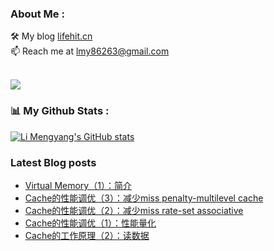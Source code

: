 ### About Me : 

🛠 My blog <a href="https://lifehit.cn/">lifehit.cn</a><br>
📫 Reach me at <a href="mailto:lmy86263@gmail.com">lmy86263@gmail.com</a><br><br>

<p><img src="https://gpvc.arturio.dev/limeya"><p>

### 📊 My Github Stats :
[![Li Mengyang's GitHub stats](https://github-readme-stats.vercel.app/api?username=limeya&show_icons=true&theme=dracula)](https://github.com/limeya/limeya)

### Latest Blog posts
<!-- BLOG-POST-LIST:START -->
- [Virtual Memory（1）：简介](https://limeya.github.io/2022/10/29/ji-suan-ji-ji-chu/virtual-memory-1-jian-jie/)
- [Cache的性能调优（3）：减少miss penalty-multilevel cache](https://limeya.github.io/2022/10/27/ji-suan-ji-ji-chu/cache-de-xing-neng-diao-you-3-multilevel-cache/)
- [Cache的性能调优（2）：减少miss rate-set associative](https://limeya.github.io/2022/10/26/ji-suan-ji-ji-chu/cache-de-xing-neng-diao-you-2-set-associative/)
- [Cache的性能调优（1）：性能量化](https://limeya.github.io/2022/10/24/ji-suan-ji-ji-chu/cache-de-xing-neng-diao-you-1-xing-neng-liang-hua/)
- [Cache的工作原理（2）：读数据](https://limeya.github.io/2022/10/23/ji-suan-ji-ji-chu/cache-de-gong-zuo-yuan-li-2-du-shu-ju/)
<!-- BLOG-POST-LIST:END -->

